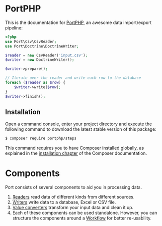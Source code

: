 # PortPHP

This is the documentation for [PortPHP](https://github.com/portphp/portphp),
an awesome data import/export pipeline:

```php
<?php
use Port\Csv\CsvReader;
use Port\Doctrine\DoctrineWriter;

$reader = new CsvReader('input.csv');
$writer = new DoctrineWriter();

$writer->prepare();

// Iterate over the reader and write each row to the database
foreach ($reader as $row) {
    $writer->write($row);
}
$writer->finish();
```

## Installation

Open a command console, enter your project directory and execute the
following command to download the latest stable version of this package:

```bash
$ composer require portphp/steps
```

This command requires you to have Composer installed globally, as explained
in the [installation chapter](https://getcomposer.org/doc/00-intro.md)
of the Composer documentation.

# Components

Port consists of several components to aid you in processing data.

1. [Readers](readers.md) read data of different kinds from different sources.
1. [Writers](writers.md) write data to a database, Excel or CSV file.
1. [Value converters](converters.md) transform your input data and clean it up.
1. Each of these components can be used standalone. However, you can structure
   the components around a [Workflow](workflow.md) for better re-usability.
